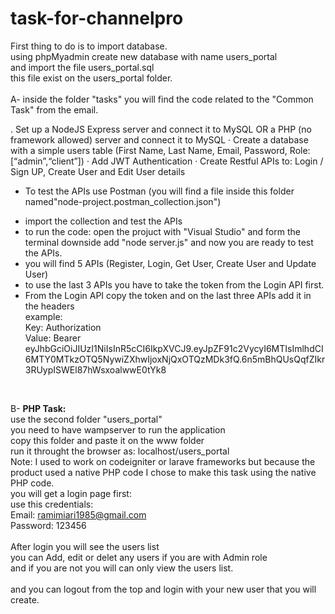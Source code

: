 # task-for-channelpro

First thing to do is to import database.<br />
using phpMyadmin create new database with name users_portal<br />
and import the file users_portal.sql<br />
this file exist on the users_portal folder.<br />
<br />
A- inside the folder "tasks" you will find the code related to the "Common Task" from the email.<br />

.        Set up a NodeJS Express server and connect it to MySQL OR a PHP (no framework allowed) server  and connect it to MySQL
·        Create a database with a simple users table (First Name, Last Name, Email, Password, Role: [“admin”,“client”])
·        Add JWT Authentication
·        Create Restful APIs to: Login / Sign UP, Create User and Edit User details
<br />
* To test the APIs use Postman (you will find a file inside this folder named"node-project.postman_collection.json")<br />
- import the collection and test the APIs<br />
- to run the code: open the projuct with "Visual Studio" and form the terminal downside add "node server.js" and now you are ready to test the APIs.<br />
- you will find 5 APIs (Register, Login, Get User, Create User and Update User)<br />
- to use the last 3 APIs you have to take the token from the Login API first.<br />
- From the Login API copy the token and on the last three APIs add it in the headers<br />
example:<br />
Key: Authorization<br />
Value: Bearer eyJhbGciOiJIUzI1NiIsInR5cCI6IkpXVCJ9.eyJpZF91c2VycyI6MTIsImlhdCI6MTY0MTkzOTQ5NywiZXhwIjoxNjQxOTQzMDk3fQ.6n5mBhQUsQqfZIkr3RUypISWEl87hWsxoalwwE0tYk8
<br />

B- <b>PHP Task:</b><br />
use the second folder "users_portal" <br />
you need to have wampserver to run the application<br />
copy this folder and paste it on the www folder <br />
run it throught the browser as: localhost/users_portal<br />
Note: I used to work on codeigniter or larave frameworks but because the product used a native PHP code I chose to make this task using the native PHP code.<br />
you will get a login page first:<br />
use this credentials:<br />
Email: ramimiari1985@gmail.com<br />
Password: 123456<br />
<br />
After login you will see the users list <br />
you can Add, edit or delet any users if you are with Admin role <br />
and if you are not you will can only view the users list.<br />
<br />
and you can logout from the top and login with your new user that you will create.<br />




